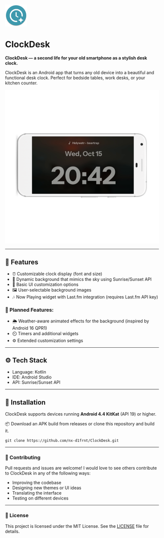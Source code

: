 ![Alt text](app/src/main/res/mipmap-hdpi/ic_launcher_round.webp)

# ClockDesk

**ClockDesk — a second life for your old smartphone as a stylish desk clock.**

ClockDesk is an Android app that turns any old device into a beautiful and functional desk clock. Perfect for bedside tables, work desks, or your kitchen counter.

![Alt text](screenshots/Clockdesk_Screenshot-landscape.png)

---

## 🔧 Features

- ⏰ Customizable clock display (font and size)
- 🌅 Dynamic background that mimics the sky using Sunrise/Sunset API
- 🎨 Basic UI customization options
- 🖼️ User-selectable background images
- 🎶 Now Playing widget with Last.fm integration (requires Last.fm API key)

### 📌 Planned Features:
- 🌦️ Weather-aware animated effects for the background (inspired by Android 16 QPR1)
- ⏲️ Timers and additional widgets
- ⚙️ Extended customization settings

---

## ⚙️ Tech Stack

- Language: Kotlin
- IDE: Android Studio
- API: Sunrise/Sunset API

---

## 🚀 Installation

ClockDesk supports devices running **Android 4.4 KitKat** (API 19) or higher.

📦 Download an APK build from releases or clone this repository and build it.

```git clone https://github.com/nx-d1frnt/ClockDesk.git```

---

### 🤝 Contributing
Pull requests and issues are welcome!
I would love to see others contribute to ClockDesk in any of the following ways:

- Improving the codebase
- Designing new themes or UI ideas
- Translating the interface
- Testing on different devices

---

### 📃 License
This project is licensed under the MIT License. See the [LICENSE](./LICENSE) file for details.

